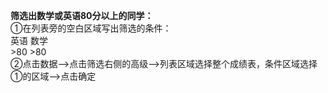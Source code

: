 **筛选出数学或英语80分以上的同学：**  
①在列表旁的空白区域写出筛选的条件：  
    英语      数学  
    >80
              >80  
②点击数据-->点击筛选右侧的高级-->列表区域选择整个成绩表，条件区域选择①的区域-->点击确定
